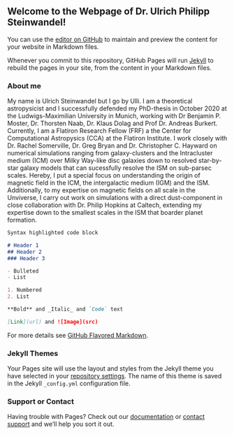## Welcome to the Webpage of Dr. Ulrich Philipp Steinwandel!

You can use the [editor on GitHub](https://github.com/Ulli1991/project_webpage/edit/gh-pages/index.md) to maintain and preview the content for your website in Markdown files.

Whenever you commit to this repository, GitHub Pages will run [Jekyll](https://jekyllrb.com/) to rebuild the pages in your site, from the content in your Markdown files.

### About me

My name is Ulrich Steinwandel but I go by Ulli. I am a theoretical astropysicist and I successfully defended my PhD-thesis in October 2020 at the Ludwigs-Maximilian University in Munich, working with Dr Benjamin P. Moster, Dr. Thorsten Naab, Dr. Klaus Dolag and Prof Dr. Andreas Burkert. Currently, I am a Flatiron Research Fellow (FRF) a the Center for Computational Astropysics (CCA) at the Flatiron Institute. I work closely with Dr. Rachel Somerville, Dr. Greg Bryan and Dr. Christopher C. Hayward on numerical simulations ranging from galaxy-clusters and the Intracluster medium (ICM) over Milky Way-like disc galaxies down to resolved star-by-star galaxy models that can sucessfully resolve the ISM on sub-parsec scales. Hereby, I put a special focus on understanding the origin of magnetic field in the ICM, the intergalactic medium (IGM) and the ISM. Additionally, to my expertise on magnetic fields on all scale in the Unviverse, I carry out work on simulations with a direct dust-component in close collaboration with Dr. Philip Hopkins at Caltech, extending my expertise down to the smallest scales in the ISM that boarder planet formation.  

```markdown
Syntax highlighted code block

# Header 1
## Header 2
### Header 3

- Bulleted
- List

1. Numbered
2. List

**Bold** and _Italic_ and `Code` text

[Link](url) and ![Image](src)
```

For more details see [GitHub Flavored Markdown](https://guides.github.com/features/mastering-markdown/).

### Jekyll Themes

Your Pages site will use the layout and styles from the Jekyll theme you have selected in your [repository settings](https://github.com/Ulli1991/project_webpage/settings/pages). The name of this theme is saved in the Jekyll `_config.yml` configuration file.

### Support or Contact

Having trouble with Pages? Check out our [documentation](https://docs.github.com/categories/github-pages-basics/) or [contact support](https://support.github.com/contact) and we’ll help you sort it out.
